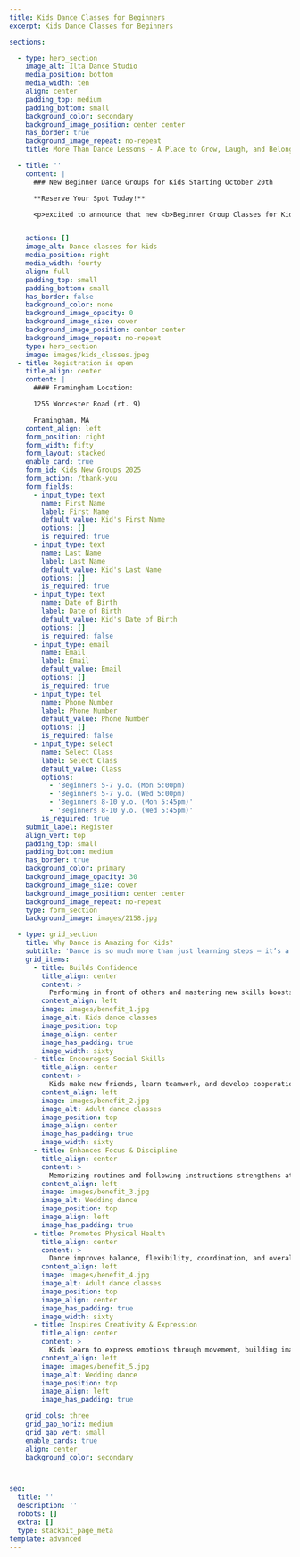 ```yaml
---
title: Kids Dance Classes for Beginners
excerpt: Kids Dance Classes for Beginners

sections:

  - type: hero_section
    image_alt: Ilta Dance Studio
    media_position: bottom
    media_width: ten
    align: center
    padding_top: medium
    padding_bottom: small
    background_color: secondary
    background_image_position: center center
    has_border: true
    background_image_repeat: no-repeat
    title: More Than Dance Lessons - A Place to Grow, Laugh, and Belong

  - title: ''
    content: |
      ### New Beginner Dance Groups for Kids Starting October 20th

      **Reserve Your Spot Today!**

      <p>excited to announce that new <b>Beginner Group Classes for Kids</b> are officially starting on <b>Monday, October 20th</b><<p>✨ For ages <b>5–7</b>: class begins at <b>5:00 pm</b><br> ✨ For ages <b>8–10</b>: class begins at <b>5:45 pm</b></p> <p>Kids can join once a week on Mondays – or choose to dance twice a week by adding <b>Wednesdays</b> (same schedule and times for each age group).</p> <p>Spots are limited – secure your child’s place today and let them begin their dance journey this October!</p>


    actions: []
    image_alt: Dance classes for kids
    media_position: right
    media_width: fourty
    align: full
    padding_top: small
    padding_bottom: small
    has_border: false
    background_color: none
    background_image_opacity: 0
    background_image_size: cover
    background_image_position: center center
    background_image_repeat: no-repeat
    type: hero_section
    image: images/kids_classes.jpeg
  - title: Registration is open
    title_align: center
    content: |
      #### Framingham Location:

      1255 Worcester Road (rt. 9)

      Framingham, MA
    content_align: left
    form_position: right
    form_width: fifty
    form_layout: stacked
    enable_card: true
    form_id: Kids New Groups 2025
    form_action: /thank-you
    form_fields:
      - input_type: text
        name: First Name
        label: First Name
        default_value: Kid's First Name
        options: []
        is_required: true
      - input_type: text
        name: Last Name
        label: Last Name
        default_value: Kid's Last Name
        options: []
        is_required: true
      - input_type: text
        name: Date of Birth
        label: Date of Birth
        default_value: Kid's Date of Birth
        options: []
        is_required: false
      - input_type: email
        name: Email
        label: Email
        default_value: Email
        options: []
        is_required: true
      - input_type: tel
        name: Phone Number
        label: Phone Number
        default_value: Phone Number
        options: []
        is_required: false
      - input_type: select
        name: Select Class
        label: Select Class
        default_value: Class
        options:
          - 'Beginners 5-7 y.o. (Mon 5:00pm)'
          - 'Beginners 5-7 y.o. (Wed 5:00pm)'
          - 'Beginners 8-10 y.o. (Mon 5:45pm)'
          - 'Beginners 8-10 y.o. (Wed 5:45pm)'
        is_required: true
    submit_label: Register
    align_vert: top
    padding_top: small
    padding_bottom: medium
    has_border: true
    background_color: primary
    background_image_opacity: 30
    background_image_size: cover
    background_image_position: center center
    background_image_repeat: no-repeat
    type: form_section
    background_image: images/2158.jpg

  - type: grid_section
    title: Why Dance is Amazing for Kids?
    subtitle: 'Dance is so much more than just learning steps – it’s a powerful way to help kids grow, express themselves, and have fun. Here are 5 incredible benefits of dance classes:'
    grid_items:
      - title: Builds Confidence
        title_align: center
        content: >
          Performing in front of others and mastering new skills boosts self-esteem.
        content_align: left
        image: images/benefit_1.jpg
        image_alt: Kids dance classes
        image_position: top
        image_align: center
        image_has_padding: true
        image_width: sixty
      - title: Encourages Social Skills
        title_align: center
        content: >
          Kids make new friends, learn teamwork, and develop cooperation.
        content_align: left
        image: images/benefit_2.jpg
        image_alt: Adult dance classes
        image_position: top
        image_align: center
        image_has_padding: true
        image_width: sixty
      - title: Enhances Focus & Discipline
        title_align: center
        content: >
          Memorizing routines and following instructions strengthens attention and self-control.
        content_align: left
        image: images/benefit_3.jpg
        image_alt: Wedding dance
        image_position: top
        image_align: left
        image_has_padding: true
      - title: Promotes Physical Health
        title_align: center
        content: >
          Dance improves balance, flexibility, coordination, and overall fitness – all while having fun.
        content_align: left
        image: images/benefit_4.jpg
        image_alt: Adult dance classes
        image_position: top
        image_align: center
        image_has_padding: true
        image_width: sixty
      - title: Inspires Creativity & Expression
        title_align: center
        content: >
          Kids learn to express emotions through movement, building imagination and artistry.
        content_align: left
        image: images/benefit_5.jpg
        image_alt: Wedding dance
        image_position: top
        image_align: left
        image_has_padding: true

    grid_cols: three
    grid_gap_horiz: medium
    grid_gap_vert: small
    enable_cards: true
    align: center
    background_color: secondary



seo:
  title: ''
  description: ''
  robots: []
  extra: []
  type: stackbit_page_meta
template: advanced
---
```

